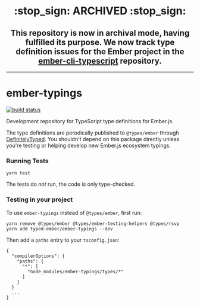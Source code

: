 <h1 style="text-align: center">:stop_sign: ARCHIVED :stop_sign:</h1>

<h2 style="text-align: center">This repository is now in archival mode, having fulfilled its purpose. We now track type definition issues for the Ember project in the <a href="https://github.com/typed-ember/ember-cli-typescript">ember-cli-typescript</a> repository.</h2>

---

# ember-typings

[![build status](https://travis-ci.org/typed-ember/ember-typings.svg?branch=master)](https://travis-ci.org/typed-ember/ember-typings)

Development repository for TypeScript type definitions for Ember.js.

The type definitions are perodically published to `@types/ember` through [DefinitelyTyped](https://github.com/DefinitelyTyped/DefinitelyTyped). You shouldn't depend on this package directly unless you're testing or helping develop new Ember.js ecosystem typings.

### Running Tests

```
yarn test
```

The tests do *not* run, the code is only type-checked.

### Testing in your project

To use `ember-typings` instead of `@types/ember`, first run:

```
yarn remove @types/ember @types/ember-testing-helpers @types/rsvp
yarn add typed-ember/ember-typings --dev
```

Then add a `paths` entry to your `tsconfig.json`:
```
{
  "compilerOptions": {
    "paths": {
      "*": [
        "node_modules/ember-typings/types/*"
      ]
    }
  }
  ...
}
```
